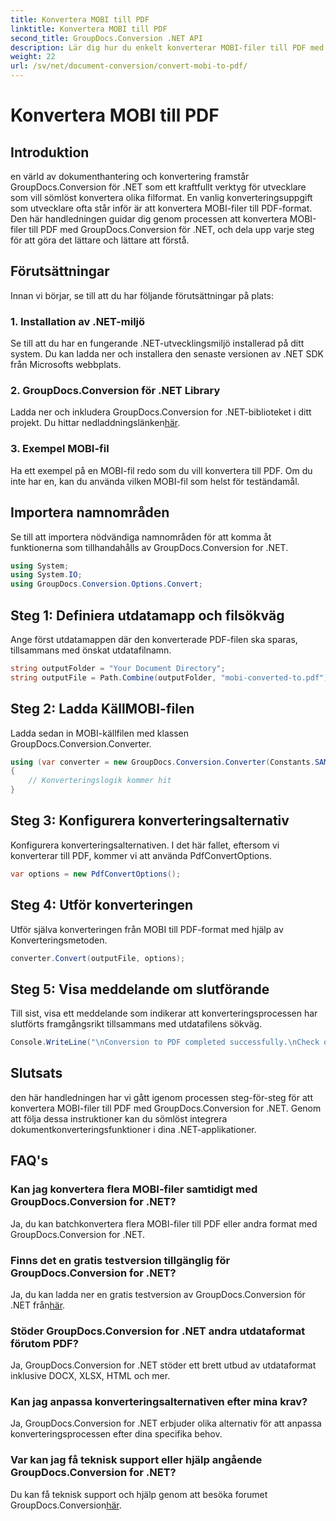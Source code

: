 ```yaml
---
title: Konvertera MOBI till PDF
linktitle: Konvertera MOBI till PDF
second_title: GroupDocs.Conversion .NET API
description: Lär dig hur du enkelt konverterar MOBI-filer till PDF med GroupDocs.Conversion for .NET. Följ vår steg-för-steg-guide.
weight: 22
url: /sv/net/document-conversion/convert-mobi-to-pdf/
---
```


# Konvertera MOBI till PDF

## Introduktion
en värld av dokumenthantering och konvertering framstår GroupDocs.Conversion för .NET som ett kraftfullt verktyg för utvecklare som vill sömlöst konvertera olika filformat. En vanlig konverteringsuppgift som utvecklare ofta står inför är att konvertera MOBI-filer till PDF-format. Den här handledningen guidar dig genom processen att konvertera MOBI-filer till PDF med GroupDocs.Conversion för .NET, och dela upp varje steg för att göra det lättare och lättare att förstå.
## Förutsättningar
Innan vi börjar, se till att du har följande förutsättningar på plats:
### 1. Installation av .NET-miljö
Se till att du har en fungerande .NET-utvecklingsmiljö installerad på ditt system. Du kan ladda ner och installera den senaste versionen av .NET SDK från Microsofts webbplats.
### 2. GroupDocs.Conversion för .NET Library
 Ladda ner och inkludera GroupDocs.Conversion for .NET-biblioteket i ditt projekt. Du hittar nedladdningslänken[här](https://releases.groupdocs.com/conversion/net/).
### 3. Exempel MOBI-fil
Ha ett exempel på en MOBI-fil redo som du vill konvertera till PDF. Om du inte har en, kan du använda vilken MOBI-fil som helst för teständamål.

## Importera namnområden
Se till att importera nödvändiga namnområden för att komma åt funktionerna som tillhandahålls av GroupDocs.Conversion for .NET.
```csharp
using System;
using System.IO;
using GroupDocs.Conversion.Options.Convert;
```
## Steg 1: Definiera utdatamapp och filsökväg
Ange först utdatamappen där den konverterade PDF-filen ska sparas, tillsammans med önskat utdatafilnamn.
```csharp
string outputFolder = "Your Document Directory";
string outputFile = Path.Combine(outputFolder, "mobi-converted-to.pdf");
```
## Steg 2: Ladda KällMOBI-filen
Ladda sedan in MOBI-källfilen med klassen GroupDocs.Conversion.Converter.
```csharp
using (var converter = new GroupDocs.Conversion.Converter(Constants.SAMPLE_MOBI))
{
    // Konverteringslogik kommer hit
}
```
## Steg 3: Konfigurera konverteringsalternativ
Konfigurera konverteringsalternativen. I det här fallet, eftersom vi konverterar till PDF, kommer vi att använda PdfConvertOptions.
```csharp
var options = new PdfConvertOptions();
```
## Steg 4: Utför konverteringen
Utför själva konverteringen från MOBI till PDF-format med hjälp av Konverteringsmetoden.
```csharp
converter.Convert(outputFile, options);
```
## Steg 5: Visa meddelande om slutförande
Till sist, visa ett meddelande som indikerar att konverteringsprocessen har slutförts framgångsrikt tillsammans med utdatafilens sökväg.
```csharp
Console.WriteLine("\nConversion to PDF completed successfully.\nCheck output in {0}", outputFolder);
```

## Slutsats
den här handledningen har vi gått igenom processen steg-för-steg för att konvertera MOBI-filer till PDF med GroupDocs.Conversion for .NET. Genom att följa dessa instruktioner kan du sömlöst integrera dokumentkonverteringsfunktioner i dina .NET-applikationer.
## FAQ's
### Kan jag konvertera flera MOBI-filer samtidigt med GroupDocs.Conversion for .NET?
Ja, du kan batchkonvertera flera MOBI-filer till PDF eller andra format med GroupDocs.Conversion for .NET.
### Finns det en gratis testversion tillgänglig för GroupDocs.Conversion for .NET?
 Ja, du kan ladda ner en gratis testversion av GroupDocs.Conversion för .NET från[här](https://releases.groupdocs.com/).
### Stöder GroupDocs.Conversion for .NET andra utdataformat förutom PDF?
Ja, GroupDocs.Conversion for .NET stöder ett brett utbud av utdataformat inklusive DOCX, XLSX, HTML och mer.
### Kan jag anpassa konverteringsalternativen efter mina krav?
Ja, GroupDocs.Conversion for .NET erbjuder olika alternativ för att anpassa konverteringsprocessen efter dina specifika behov.
### Var kan jag få teknisk support eller hjälp angående GroupDocs.Conversion for .NET?
Du kan få teknisk support och hjälp genom att besöka forumet GroupDocs.Conversion[här](https://forum.groupdocs.com/c/conversion/11).